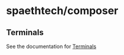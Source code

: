 # spaethtech/composer

## Terminals

See the documentation for [Terminals](ide/terminals/README.md)

